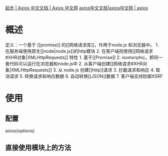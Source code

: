 [起步 | Axios 中文文档 | Axios 中文网](https://www.axios-http.cn/docs/intro) 
[axios中文文档|axios中文网 | axios](http://axios-js.com/zh-cn/docs/) 
# 概述
定义：一个基于 [[promise]] 的[[网络请求库]]，作用于node.js 和浏览器中。
	1. 在服务端使用原生[[node|node.js]]的http模块
	2. 在客户端则使用[[网络请求#XHR对象|XMLHttpRequests]] 
特性
	1. 基于[[Promise]] 
	2. isomorphic。即同一套代码可以运行在浏览器和node.js中
		2. 从客户端创建[[网络请求#XHR对象|XMLHttpRequests]] 
		3. 从 node.js 创建[[http]]请求
	3. 拦截请求和响应
	4. 取消请求
	5. 转换请求和响应数据
	6. 自动转换[[JSON]]数据
	7. 客户端支持防御XSRF

# 使用
## 配置
axios(options)
## 直接使用模块上的方法